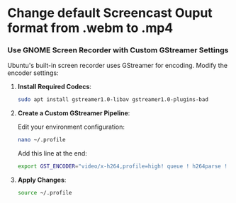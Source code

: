 # Change default Screencast Ouput format from .webm to .mp4

### **Use GNOME Screen Recorder with Custom GStreamer Settings**

Ubuntu's built-in screen recorder uses GStreamer for encoding. Modify the encoder settings:

1. **Install Required Codecs**:
    
    ```bash
    sudo apt install gstreamer1.0-libav gstreamer1.0-plugins-bad
    ```
    
2. **Create a Custom GStreamer Pipeline**:
    
    Edit your environment configuration:
    
    ```bash
    nano ~/.profile
    ```
    
    Add this line at the end:
    
    ```bash
    export GST_ENCODER="video/x-h264,profile=high! queue ! h264parse ! mp4mux ! filesink"
    ```
    
3. **Apply Changes**:
    
    ```bash
    source ~/.profile
    ```
